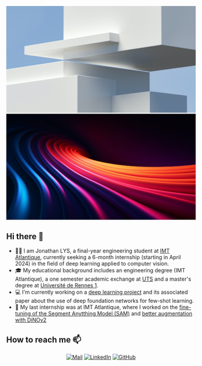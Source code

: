 ![Banner Light](assets/light.jpeg#gh-light-mode-only)
![Banner Dark](assets/dark.jpeg#gh-dark-mode-only)

## Hi there 👋
- 👨‍💻 I am Jonathan LYS, a final-year engineering student at [IMT Atlantique](https://www.imt-atlantique.fr/en), currently seeking a 6-month internship (starting in April 2024) in the field of deep learning applied to computer vision. 
- 🎓 My educational background includes an engineering degree (IMT Atlantique), a one semester academic exchange at [UTS](https://www.uts.edu.au) and a master's degree at [Université de Rennes 1](https://www.univ-rennes1.fr/en).
- 💻 I'm currently working on a [deep learning project](https://github.com/NewS0ul/ProCom) and its associated paper about the use of deep foundation networks for few-shot learning.
- 📘 My last internship was at IMT Atlantique, where I worked on the [fine-tuning of the Segment Anytthing Model (SAM)](https://github.com/jonathanlys01/accelerate-sam) and [better augmentation with DiNOv2](https://github.com/jonathanlys01/beyond_sota_w_sam)

## How to reach me 📫 

<div align="center">

[![Mail](https://img.shields.io/badge/Mail-gray?logo=gmail)](mailto:jonathan.lys@imt-atlantique.net)
[![LinkedIn](https://img.shields.io/badge/LinkedIn-blue?logo=linkedin)](https://www.linkedin.com/in/jonathan-lys/)
[![GitHub](https://img.shields.io/badge/GitHub-gray?logo=github)](https://github.com/jonathanlys01)

</div>



<!--
**jonathanlys01/jonathanlys01** is a ✨ _special_ ✨ repository because its `README.md` (this file) appears on your GitHub profile.

Here are some ideas to get you started:

- 🔭 I’m currently working on ...
- 🌱 I’m currently learning ...
- 👯 I’m looking to collaborate on ...
- 🤔 I’m looking for help with ...
- 💬 Ask me about ...
- 📫 How to reach me: ...
- 😄 Pronouns: ...
- ⚡ Fun fact: ...
-->

